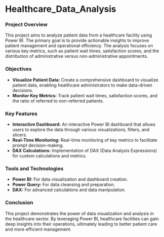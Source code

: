 # Healthcare_Data_Analysis

### Project Overview
This project aims to analyze patient data from a healthcare facility using Power BI. The primary goal is to provide actionable insights to improve patient management and operational efficiency. The analysis focuses on various key metrics, such as patient wait times, satisfaction scores, and the distribution of administrative versus non-administrative appointments.

### Objectives
- **Visualize Patient Data:** Create a comprehensive dashboard to visualize patient data, enabling healthcare administrators to make data-driven decisions.
- **Monitor Key Metrics:** Track patient wait times, satisfaction scores, and the ratio of referred to non-referred patients.

### Key Features
- **Interactive Dashboard:** An interactive Power BI dashboard that allows users to explore the data through various visualizations, filters, and slicers.
- **Real-Time Monitoring:** Real-time monitoring of key metrics to facilitate prompt decision-making.
- **DAX Calculations:** Implementation of DAX (Data Analysis Expressions) for custom calculations and metrics.

### Tools and Technologies
- **Power BI:** For data visualization and dashboard creation.
- **Power Query:** For data cleansing and preparation.
- **DAX:** For advanced calculations and data manipulation.

### Conclusion
This project demonstrates the power of data visualization and analysis in the healthcare sector. By leveraging Power BI, healthcare facilities can gain deep insights into their operations, ultimately leading to better patient care and more efficient management.
